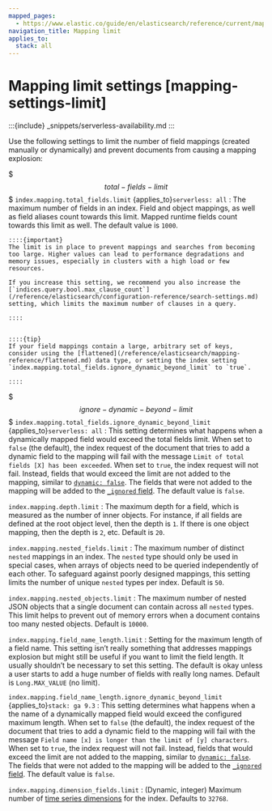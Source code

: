 ```yaml
---
mapped_pages:
  - https://www.elastic.co/guide/en/elasticsearch/reference/current/mapping-settings-limit.html
navigation_title: Mapping limit
applies_to:
  stack: all
---
```


# Mapping limit settings [mapping-settings-limit]

:::{include} _snippets/serverless-availability.md
:::

Use the following settings to limit the number of field mappings (created manually or dynamically) and prevent documents from causing a mapping explosion:

$$$total-fields-limit$$$
`index.mapping.total_fields.limit` {applies_to}`serverless: all`
:   The maximum number of fields in an index. Field and object mappings, as well as field aliases count towards this limit. Mapped runtime fields count towards this limit as well. The default value is `1000`.

    ::::{important}
    The limit is in place to prevent mappings and searches from becoming too large. Higher values can lead to performance degradations and memory issues, especially in clusters with a high load or few resources.

    If you increase this setting, we recommend you also increase the [`indices.query.bool.max_clause_count`](/reference/elasticsearch/configuration-reference/search-settings.md) setting, which limits the maximum number of clauses in a query.

    ::::


    ::::{tip}
    If your field mappings contain a large, arbitrary set of keys, consider using the [flattened](/reference/elasticsearch/mapping-reference/flattened.md) data type, or setting the index setting `index.mapping.total_fields.ignore_dynamic_beyond_limit` to `true`.

    ::::

$$$ignore-dynamic-beyond-limit$$$
`index.mapping.total_fields.ignore_dynamic_beyond_limit` {applies_to}`serverless: all`
:   This setting determines what happens when a dynamically mapped field would exceed the total fields limit. When set to `false` (the default), the index request of the document that tries to add a dynamic field to the mapping will fail with the message `Limit of total fields [X] has been exceeded`. When set to `true`, the index request will not fail. Instead, fields that would exceed the limit are not added to the mapping, similar to [`dynamic: false`](/reference/elasticsearch/mapping-reference/dynamic.md). The fields that were not added to the mapping will be added to the [`_ignored` field](/reference/elasticsearch/mapping-reference/mapping-ignored-field.md). The default value is `false`.

`index.mapping.depth.limit`
:   The maximum depth for a field, which is measured as the number of inner objects. For instance, if all fields are defined at the root object level, then the depth is `1`. If there is one object mapping, then the depth is `2`, etc. Default is `20`.

`index.mapping.nested_fields.limit`
:   The maximum number of distinct `nested` mappings in an index. The `nested` type should only be used in special cases, when arrays of objects need to be queried independently of each other. To safeguard against poorly designed mappings, this setting limits the number of unique `nested` types per index. Default is `50`.

`index.mapping.nested_objects.limit`
:   The maximum number of nested JSON objects that a single document can contain across all `nested` types. This limit helps to prevent out of memory errors when a document contains too many nested objects. Default is `10000`.

`index.mapping.field_name_length.limit`
:   Setting for the maximum length of a field name. This setting isn’t really something that addresses mappings explosion but might still be useful if you want to limit the field length. It usually shouldn’t be necessary to set this setting. The default is okay unless a user starts to add a huge number of fields with really long names. Default is `Long.MAX_VALUE` (no limit).

`index.mapping.field_name_length.ignore_dynamic_beyond_limit` {applies_to}`stack: ga 9.3`
:   This setting determines what happens when a the name of a dynamically mapped field would exceed the configured maximum length. When set to `false` (the default), the index request of the document that tries to add a dynamic field to the mapping will fail with the message `Field name [x] is longer than the limit of [y] characters`. When set to `true`, the index request will not fail. Instead, fields that would exceed the limit are not added to the mapping, similar to [`dynamic: false`](/reference/elasticsearch/mapping-reference/dynamic.md). The fields that were not added to the mapping will be added to the [`_ignored` field](/reference/elasticsearch/mapping-reference/mapping-ignored-field.md). The default value is `false`.

`index.mapping.dimension_fields.limit`
:   (Dynamic, integer) Maximum number of [time series dimensions](docs-content://manage-data/data-store/data-streams/time-series-data-stream-tsds.md#time-series-dimension) for the index. Defaults to `32768`.

